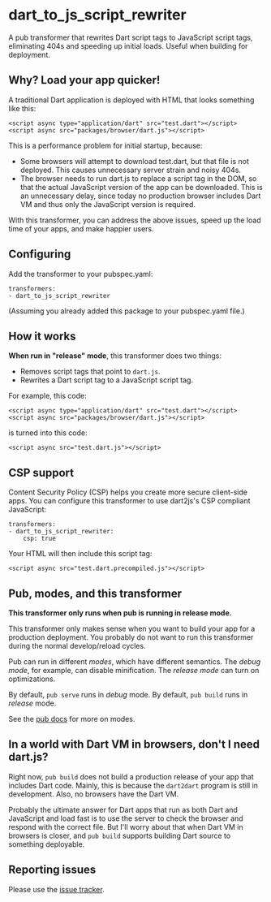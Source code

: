 # dart_to_js_script_rewriter

A pub transformer that rewrites Dart script tags to
JavaScript script tags, eliminating
404s and speeding up initial loads.
Useful when building for deployment.

## Why? Load your app quicker!

A traditional Dart application is deployed with HTML that looks something
like this:

    <script async type="application/dart" src="test.dart"></script>
    <script async src="packages/browser/dart.js"></script>

This is a performance problem for initial startup, because:

* Some browsers will attempt to download test.dart, but that file is not
  deployed. This causes unnecessary server strain and noisy 404s.
* The browser needs to run dart.js to replace a script tag in the DOM,
  so that the actual JavaScript version of the app can be downloaded. This is
  an unnecessary delay, since today no production browser includes Dart VM
  and thus only the JavaScript version is required.

With this transformer, you can address the above issues, speed up the load
time of your apps, and make happier users.

## Configuring

Add the transformer to your pubspec.yaml:

    transformers:
    - dart_to_js_script_rewriter

(Assuming you already added this package to your pubspec.yaml file.)

## How it works

**When run in "release" mode**, this transformer does two things:

* Removes script tags that point to `dart.js`.
* Rewrites a Dart script tag to a JavaScript script tag.

For example, this code:

    <script async type="application/dart" src="test.dart"></script>
    <script async src="packages/browser/dart.js"></script>

is turned into this code:

    <script async src="test.dart.js"></script>

## CSP support

Content Security Policy (CSP) helps you create more secure client-side
apps. You can configure this transformer to use dart2js's CSP compliant
JavaScript:

    transformers:
    - dart_to_js_script_rewriter:
        csp: true

Your HTML will then include this script tag:

    <script async src="test.dart.precompiled.js"></script>

## Pub, modes, and this transformer

**This transformer only runs when pub is running in release mode.**

This transformer only makes sense when you want to build your app for a
production deployment. You probably do not want to run this transformer
during the normal develop/reload cycles.

Pub can run in different _modes_, which have different semantics. The
_debug mode_, for example, can disable minification. The _release mode_
can turn on optimizations.

By default, `pub serve` runs in _debug_ mode. By default, `pub build`
runs in _release_ mode.

See the [pub docs][pubdocs] for more on modes.

## In a world with Dart VM in browsers, don't I need dart.js?

Right now, `pub build` does not build a production release of your app
that includes Dart code. Mainly, this is because the `dart2dart` program
is still in development. Also, no browsers have the Dart VM.

Probably the ultimate answer for Dart apps that run as both Dart and
JavaScript and load fast is to use the server to check the browser and respond
with the correct file. But I'll worry about that when Dart VM in browsers
is closer, and `pub build` supports building Dart source to something
deployable.

## Reporting issues

Please use the [issue tracker][issues].

[issues]: https://github.com/sethladd/dart_to_js_script_rewriter/issues
[pubdocs]: https://www.dartlang.org/tools/pub/
